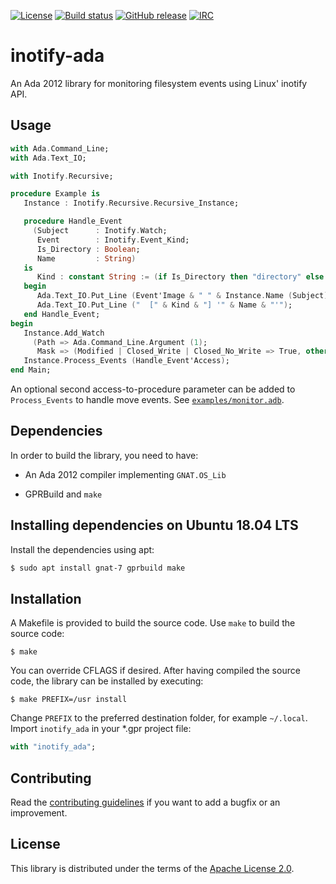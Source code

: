 [![License](https://img.shields.io/github/license/onox/inotify-ada.svg?color=blue)](https://github.com/onox/inotify-ada/blob/master/LICENSE)
[![Build status](https://img.shields.io/shippable/5d18ebf6cecb900006e7c241/master.svg)](https://app.shippable.com/github/onox/inotify-ada)
[![GitHub release](https://img.shields.io/github/release/onox/inotify-ada.svg)](https://github.com/onox/inotify-ada/releases/latest)
[![IRC](https://img.shields.io/badge/IRC-%23ada%20on%20freenode-orange.svg)](https://webchat.freenode.net/?channels=ada)

# inotify-ada

An Ada 2012 library for monitoring filesystem events using Linux' inotify API.

## Usage

```ada
with Ada.Command_Line;
with Ada.Text_IO;

with Inotify.Recursive;

procedure Example is
   Instance : Inotify.Recursive.Recursive_Instance;

   procedure Handle_Event
     (Subject      : Inotify.Watch;
      Event        : Inotify.Event_Kind;
      Is_Directory : Boolean;
      Name         : String)
   is
      Kind : constant String := (if Is_Directory then "directory" else "file");
   begin
      Ada.Text_IO.Put_Line (Event'Image & " " & Instance.Name (Subject));
      Ada.Text_IO.Put_Line ("  [" & Kind & "] '" & Name & "'");
   end Handle_Event;
begin
   Instance.Add_Watch
     (Path => Ada.Command_Line.Argument (1);
      Mask => (Modified | Closed_Write | Closed_No_Write => True, others => False));
   Instance.Process_Events (Handle_Event'Access);
end Main;
```

An optional second access-to-procedure parameter can be added to `Process_Events`
to handle move events. See [`examples/monitor.adb`][url-example].

## Dependencies

In order to build the library, you need to have:

 * An Ada 2012 compiler implementing `GNAT.OS_Lib`

 * GPRBuild and `make`

## Installing dependencies on Ubuntu 18.04 LTS

Install the dependencies using apt:

```sh
$ sudo apt install gnat-7 gprbuild make
```

## Installation

A Makefile is provided to build the source code. Use `make` to build
the source code:

```
$ make
```

You can override CFLAGS if desired. After having compiled the source code,
the library can be installed by executing:

```
$ make PREFIX=/usr install
```

Change `PREFIX` to the preferred destination folder, for example `~/.local`.
Import `inotify_ada` in your \*.gpr project file:

```ada
with "inotify_ada";
```

## Contributing

Read the [contributing guidelines][url-contributing] if you want to add
a bugfix or an improvement.

## License

This library is distributed under the terms of the [Apache License 2.0][url-apache].

  [url-apache]: https://opensource.org/licenses/Apache-2.0
  [url-contributing]: /CONTRIBUTING.md
  [url-example]: /examples/monitor.adb

